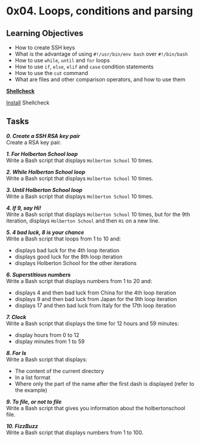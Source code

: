 # 0x04. Loops, conditions and parsing

## Learning Objectives


- How to create SSH keys
- What is the advantage of using `#!/usr/bin/env bash` over `#!/bin/bash`
- How to use `while`, `until` and `for` loops
- How to use `if`, `else`, `elif` and `case` condition statements
- How to use the `cut` command
- What are files and other comparison operators, and how to use them

[**Shellcheck**](https://github.com/koalaman/shellcheck)

[Install](https://github.com/koalaman/shellcheck#installing) Shellcheck

## Tasks

_**0. Create a SSH RSA key pair**_  
Create a RSA key pair.

_**1. For Holberton School loop**_  
Write a Bash script that displays `Holberton School` 10 times.

_**2. While Holberton School loop**_  
Write a Bash script that displays `Holberton School` 10 times.

_**3. Until Holberton School loop**_  
Write a Bash script that displays `Holberton School` 10 times.

_**4. If 9, say Hi!**_  
Write a Bash script that displays `Holberton School` 10 times, but for the 9th iteration, displays `Holberton School` and then `Hi` on a new line.

_**5. 4 bad luck, 8 is your chance**_  
Write a Bash script that loops from 1 to 10 and:
- displays bad luck for the 4th loop iteration
- displays good luck for the 8th loop iteration
- displays Holberton School for the other iterations

_**6. Superstitious numbers**_  
Write a Bash script that displays numbers from 1 to 20 and:
- displays 4 and then bad luck from China for the 4th loop iteration
- displays 9 and then bad luck from Japan for the 9th loop iteration
- displays 17 and then bad luck from Italy for the 17th loop iteration

_**7. Clock**_  
Write a Bash script that displays the time for 12 hours and 59 minutes:
- display hours from 0 to 12
- display minutes from 1 to 59

_**8. For ls**_  
Write a Bash script that displays:
- The content of the current directory
- In a list format
- Where only the part of the name after the first dash is displayed (refer to the example)

_**9. To file, or not to file**_  
Write a Bash script that gives you information about the holbertonschool file.

_**10. FizzBuzz**_  
Write a Bash script that displays numbers from 1 to 100.

